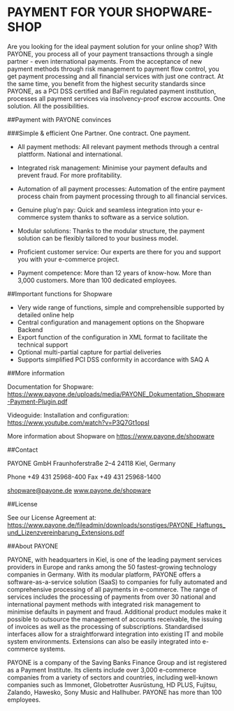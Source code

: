 # PAYMENT FOR YOUR SHOPWARE-SHOP

Are you looking for the ideal payment solution for your online shop?
With PAYONE, you process all of your payment transactions through a single partner - even international payments. From the acceptance of new payment methods through risk management to payment flow control, you get payment processing and all financial services with just one contract. At the same time, you benefit from the highest security standards since PAYONE, as a PCI DSS certified and BaFin regulated payment institution, processes all payment services via insolvency-proof escrow accounts. One solution. All the possibilities.

##Payment with PAYONE convinces


###Simple & efficient
One Partner. One contract. One payment.

* All payment methods: 
All relevant payment methods through a central plattform. National and international.

* Integrated risk management: 
Minimise your payment defaults and prevent fraud. For more profitability.

* Automation of all payment processes: 
Automation of the entire payment process chain from payment processing through to all financial services.

* Genuine plug'n pay: 
Quick and seamless integration into your e-commerce system thanks to software as a service solution.

* Modular solutions: 
Thanks to the modular structure, the payment solution can be flexibly tailored to your business model.

* Proficient customer service: 
Our experts are there for you and support you with your e-commerce project.

* Payment competence: 
More than 12 years of know-how. More than 3,000 customers. More than 100 dedicated employees. 



##Important functions for Shopware

* Very wide range of functions, simple and comprehensible supported by detailed online help
* Central configuration and management options on the Shopware Backend
* Export function of the configuration in XML format to facilitate the technical support
* Optional multi-partial capture for partial deliveries
* Supports simplified PCI DSS conformity in accordance with SAQ A



##More information

Documentation for Shopware: https://www.payone.de/uploads/media/PAYONE_Dokumentation_Shopware-Payment-Plugin.pdf

Videoguide: Installation and configuration: https://www.youtube.com/watch?v=P3Q7Gt1opsI

More information about Shopware on https://www.payone.de/shopware

##Contact

PAYONE GmbH
Fraunhoferstraße 2–4
24118 Kiel, Germany

Phone +49 431 25968-400
Fax +49 431 25968-1400

shopware@payone.de
www.payone.de/shopware

##License

See our License Agreement at: https://www.payone.de/fileadmin/downloads/sonstiges/PAYONE_Haftungs_und_Lizenzvereinbarung_Extensions.pdf

##About PAYONE

PAYONE, with headquarters in Kiel, is one of the leading payment services providers in Europe and ranks among the 50 fastest-growing technology companies in Germany. With its modular platform, PAYONE offers a software-as-a-service solution (SaaS) to companies for fully automated and comprehensive processing of all payments in e-commerce. The range of services includes the processing of payments from over 30 national and international payment methods with integrated risk management to minimise defaults in payment and fraud. Additional product modules make it possible to outsource the management of accounts receivable, the issuing of invoices as well as the processing of subscriptions. Standardised interfaces allow for a straightforward integration into existing IT and mobile system environments. Extensions can also be easily integrated into e-commerce systems.

PAYONE is a company of the Saving Banks Finance Group and ist registered as a Payment Institute. Its clients include over 3,000 e-commerce companies from a variety of sectors and countries, including well-known companies such as Immonet, Globetrotter Ausrüstung, HD PLUS, Fujitsu, Zalando, Hawesko, Sony Music and Hallhuber. PAYONE has more than 100 employees.
